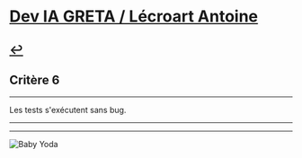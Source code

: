 
# [Dev IA GRETA / Lécroart Antoine](https://github.com/Dev-IA-2024/antoine.lecroart)

[↩️](..)
---

## Critère 6

---

Les tests s'exécutent sans bug.

---
---
![Baby Yoda](https://images3.alphacoders.com/110/1108129.jpg)
